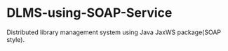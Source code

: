 # DLMS-using-SOAP-Service
Distributed library management system using Java JaxWS package(SOAP style).
